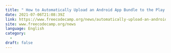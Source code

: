 ```yaml
---
title: " How to Automatically Upload an Android App Bundle to the Play Store "
date: 2021-07-06T21:08:39Z
link: https://www.freecodecamp.org/news/automatically-upload-an-android-app-bundle-to-the-play-store/?utm_medium=RSS&utm_source=news.12bit.vn
site: www.freecodecamp.org/news
language: English
category:
  -   
draft: false
---
```

